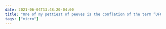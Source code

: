 ```yaml
---
date: 2021-06-04T13:48:20-04:00
title: "One of my pettiest of peeves is the conflation of the term “UFO” with “aliens” even though the entire value of the term is in acknowledging the unidentifiable without reading any more into it."
tags: ["micro"]
---
```

